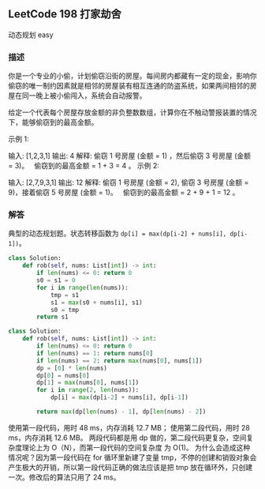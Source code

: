 ## LeetCode  198 打家劫舍
动态规划
easy
### 描述
你是一个专业的小偷，计划偷窃沿街的房屋。每间房内都藏有一定的现金，影响你偷窃的唯一制约因素就是相邻的房屋装有相互连通的防盗系统，如果两间相邻的房屋在同一晚上被小偷闯入，系统会自动报警。

给定一个代表每个房屋存放金额的非负整数数组，计算你在不触动警报装置的情况下，能够偷窃到的最高金额。

示例 1:

输入: [1,2,3,1]
输出: 4
解释: 偷窃 1 号房屋 (金额 = 1) ，然后偷窃 3 号房屋 (金额 = 3)。
     偷窃到的最高金额 = 1 + 3 = 4 。
示例 2:

输入: [2,7,9,3,1]
输出: 12
解释: 偷窃 1 号房屋 (金额 = 2), 偷窃 3 号房屋 (金额 = 9)，接着偷窃 5 号房屋 (金额 = 1)。
     偷窃到的最高金额 = 2 + 9 + 1 = 12 。

### 解答
典型的动态规划题。状态转移函数为 `dp[i] = max(dp[i-2] + nums[i], dp[i-1])`。

```Python
class Solution:
    def rob(self, nums: List[int]) -> int:
        if len(nums) <= 0: return 0
        s0 = s1 = 0
        for i in range(len(nums)):
            tmp = s1
            s1 = max(s0 + nums[i], s1)
            s0 = tmp
        return s1
```
```Python
class Solution:
    def rob(self, nums: List[int]) -> int:
        if len(nums) <= 0: return 0
        if len(nums) == 1: return nums[0]
        if len(nums) == 2: return max(nums[0], nums[1])
        dp = [0] * len(nums)
        dp[0] = nums[0]
        dp[1] = max(nums[0], nums[1])
        for i in range(2, len(nums)):
            dp[i] = max(dp[i-2] + nums[i], dp[i-1])

        return max(dp[len(nums) - 1], dp[len(nums) - 2])
```
使用第一段代码，用时 48 ms，内存消耗 12.7 MB；
使用第二段代码，用时 28 ms，内存消耗 12.6 MB。
两段代码都是用 dp 做的，第二段代码更复杂，空间复杂度理论上为 O（N），而第一段代码的空间复杂度
为 O(1)。
为什么会造成这种情况呢？因为第一段代码在 for 循环里新建了变量 tmp，不停的创建和销毁对象会产生极大的开销，所以第一段代码正确的做法应该是把 tmp 放在循环外，只创建一次。修改后的算法只用了 24 ms。